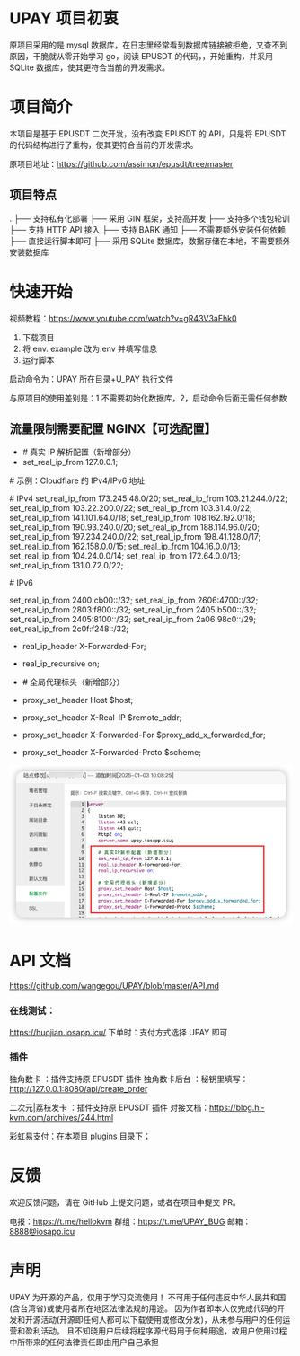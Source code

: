 # UPAY 项目初衷

原项目采用的是 mysql 数据库，在日志里经常看到数据库链接被拒绝，又查不到原因，干脆就从零开始学习 go，阅读 EPUSDT 的代码，，开始重构，并采用 SQLite 数据库，使其更符合当前的开发需求。

# 项目简介

本项目是基于 EPUSDT 二次开发，没有改变 EPUSDT 的 API，只是将 EPUSDT 的代码结构进行了重构，使其更符合当前的开发需求。

原项目地址：https://github.com/assimon/epusdt/tree/master

## 项目特点

.
├── 支持私有化部署
├── 采用 GIN 框架，支持高并发
├── 支持多个钱包轮训
├── 支持 HTTP API 接入
├── 支持 BARK 通知
├── 不需要额外安装任何依赖
├── 直接运行脚本即可
├── 采用 SQLite 数据库，数据存储在本地，不需要额外安装数据库

# 快速开始

视频教程：https://www.youtube.com/watch?v=gR43V3aFhk0

1. 下载项目
2. 将 env. example 改为.env 并填写信息
3. 运行脚本

启动命令为：UPAY 所在目录+U_PAY 执行文件

与原项目的使用差别是：1 不需要初始化数据库，2，启动命令后面无需任何参数

## 流量限制需要配置 NGINX【可选配置】

- \# 真实 IP 解析配置（新增部分）
- set_real_ip_from 127.0.0.1;

\# 示例：Cloudflare 的 IPv4/IPv6 地址

\# IPv4
set_real_ip_from 173.245.48.0/20;
set_real_ip_from 103.21.244.0/22;
set_real_ip_from 103.22.200.0/22;
set_real_ip_from 103.31.4.0/22;
set_real_ip_from 141.101.64.0/18;
set_real_ip_from 108.162.192.0/18;
set_real_ip_from 190.93.240.0/20;
set_real_ip_from 188.114.96.0/20;
set_real_ip_from 197.234.240.0/22;
set_real_ip_from 198.41.128.0/17;
set_real_ip_from 162.158.0.0/15;
set_real_ip_from 104.16.0.0/13;
set_real_ip_from 104.24.0.0/14;
set_real_ip_from 172.64.0.0/13;
set_real_ip_from 131.0.72.0/22;

\# IPv6

set_real_ip_from 2400:cb00::/32;
set_real_ip_from 2606:4700::/32;
set_real_ip_from 2803:f800::/32;
set_real_ip_from 2405:b500::/32;
set_real_ip_from 2405:8100::/32;
set_real_ip_from 2a06:98c0::/29;
set_real_ip_from 2c0f:f248::/32;

- real_ip_header X-Forwarded-For;
- real_ip_recursive on;

- \# 全局代理标头（新增部分）
- proxy_set_header Host $host;
- proxy_set_header X-Real-IP $remote_addr;
- proxy_set_header X-Forwarded-For $proxy_add_x_forwarded_for;
- proxy_set_header X-Forwarded-Proto $scheme;

![UPAY服务器配置](https://github.com/wangegou/UPAY/blob/master/images/Server.nane%20upey.1oMpp.lcu.png)

# API 文档

https://github.com/wangegou/UPAY/blob/master/API.md

### 在线测试：

https://huojian.iosapp.icu/
下单时：支付方式选择 UPAY 即可

### 插件

独角数卡 ：插件支持原 EPUSDT 插件
独角数卡后台 ：秘钥里填写：http://127.0.0.1:8080/api/create_order

二次元|荔枝发卡 ：插件支持原 EPUSDT 插件
对接文档：https://blog.hi-kvm.com/archives/244.html

彩虹易支付：在本项目 plugins 目录下；

# 反馈

欢迎反馈问题，请在 GitHub 上提交问题，或者在项目中提交 PR。

电报：https://t.me/hellokvm
群组：https://t.me/UPAY_BUG
邮箱：8888@iosapp.icu

# 声明

UPAY 为开源的产品，仅用于学习交流使用！
不可用于任何违反中华人民共和国(含台湾省)或使用者所在地区法律法规的用途。
因为作者即本人仅完成代码的开发和开源活动(开源即任何人都可以下载使用或修改分发)，从未参与用户的任何运营和盈利活动。
且不知晓用户后续将程序源代码用于何种用途，故用户使用过程中所带来的任何法律责任即由用户自己承担
